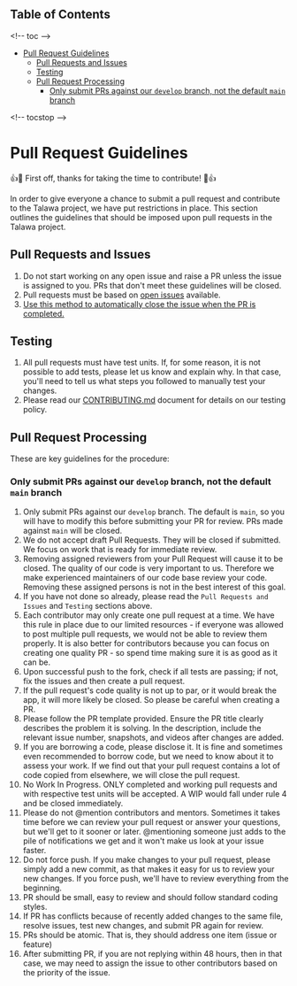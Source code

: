 ## Table of Contents

\<!-- toc --\>

- [Pull Request Guidelines](#pull-request-guidelines)
  - [Pull Requests and Issues](#pull-requests-and-issues)
  - [Testing](#testing)
  - [Pull Request Processing](#pull-request-processing)
    - [Only submit PRs against our `develop` branch, not the default `main` branch](#only-submit-prs-against-our-develop-branch-not-the-default-main-branch)

\<!-- tocstop --\>

# Pull Request Guidelines

:+1::tada: First off, thanks for taking the time to contribute! :tada::+1:

In order to give everyone a chance to submit a pull request and contribute to the Talawa project, we have put restrictions in place. This section outlines the guidelines that should be imposed upon pull requests in the Talawa project.

## Pull Requests and Issues

1. Do not start working on any open issue and raise a PR unless the issue is assigned to you. PRs that don't meet these guidelines will be closed.
1. Pull requests must be based on [open issues](https://github.com/PalisadoesFoundation/talawa-api/issues) available.
1. [Use this method to automatically close the issue when the PR is completed.](https://docs.github.com/en/github/managing-your-work-on-github/linking-a-pull-request-to-an-issue)

## Testing

1. All pull requests must have test units. If, for some reason, it is not possible to add tests, please let us know and explain why. In that case, you'll need to tell us what steps you followed to manually test your changes.
1. Please read our [CONTRIBUTING.md](CONTRIBUTING.md) document for details on our testing policy.

## Pull Request Processing

These are key guidelines for the procedure:

### Only submit PRs against our `develop` branch, not the default `main` branch

1. Only submit PRs against our `develop` branch. The default is `main`, so you will have to modify this before submitting your PR for review. PRs made against `main` will be closed.
1. We do not accept draft Pull Requests. They will be closed if submitted. We focus on work that is ready for immediate review.
1. Removing assigned reviewers from your Pull Request will cause it to be closed. The quality of our code is very important to us. Therefore we make experienced maintainers of our code base review your code. Removing these assigned persons is not in the best interest of this goal.
1. If you have not done so already, please read the `Pull Requests and Issues` and `Testing` sections above.
1. Each contributor may only create one pull request at a time. We have this rule in place due to our limited resources - if everyone was allowed to post multiple pull requests, we would not be able to review them properly. It is also better for contributors because you can focus on creating one quality PR - so spend time making sure it is as good as it can be.
1. Upon successful push to the fork, check if all tests are passing; if not, fix the issues and then create a pull request.
1. If the pull request's code quality is not up to par, or it would break the app, it will more likely be closed. So please be careful when creating a PR.
1. Please follow the PR template provided. Ensure the PR title clearly describes the problem it is solving. In the description, include the relevant issue number, snapshots, and videos after changes are added.
1. If you are borrowing a code, please disclose it. It is fine and sometimes even recommended to borrow code, but we need to know about it to assess your work. If we find out that your pull request contains a lot of code copied from elsewhere, we will close the pull request.
1. No Work In Progress. ONLY completed and working pull requests and with respective test units will be accepted. A WIP would fall under rule 4 and be closed immediately.
1. Please do not @mention contributors and mentors. Sometimes it takes time before we can review your pull request or answer your questions, but we'll get to it sooner or later. @mentioning someone just adds to the pile of notifications we get and it won't make us look at your issue faster.
1. Do not force push. If you make changes to your pull request, please simply add a new commit, as that makes it easy for us to review your new changes. If you force push, we'll have to review everything from the beginning.
1. PR should be small, easy to review and should follow standard coding styles.
1. If PR has conflicts because of recently added changes to the same file, resolve issues, test new changes, and submit PR again for review.
1. PRs should be atomic. That is, they should address one item (issue or feature)
1. After submitting PR, if you are not replying within 48 hours, then in that case, we may need to assign the issue to other contributors based on the priority of the issue.
